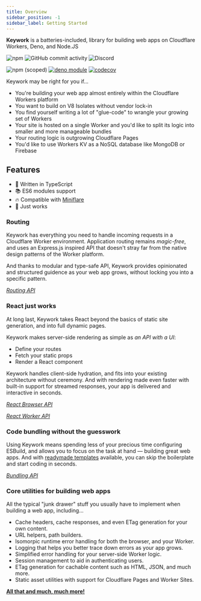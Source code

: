 ```yaml
---
title: Overview
sidebar_position: -1
sidebar_label: Getting Started
---
```


**Keywork** is a batteries-included, library for building web apps on Cloudflare Workers, Deno, and Node.JS

![npm](https://img.shields.io/npm/dm/keywork)
![GitHub commit activity](https://img.shields.io/github/commit-activity/m/nirrius/keywork)
![Discord](https://img.shields.io/discord/595317990191398933?color=blue&label=Chat&logo=discord&logoColor=white)

![npm (scoped)](https://img.shields.io/npm/v/keywork)
[![deno module](https://shield.deno.dev/x/keywork)](https://deno.land/x/keywork)
[![codecov](https://codecov.io/gh/nirrius/keywork/branch/main/graph/badge.svg?token=1SDGYMB2YN)](https://codecov.io/gh/nirrius/keywork)

Keywork may be right for you if...

- You're building your web app almost entirely within the Cloudflare Workers platform
- You want to build on V8 Isolates without vendor lock-in
- You find yourself writing a lot of "glue-code" to wrangle your growing set of Workers
- Your site is hosted on a single Worker and you'd like to split its logic into smaller and more manageable bundles
- Your routing logic is outgrowing Cloudflare Pages
- You'd like to use Workers KV as a NoSQL database like MongoDB or Firebase

## Features

- 💪 Written in TypeScript
- 📚 ES6 modules support
- 🔥 Compatible with [Miniflare](https://miniflare.dev/)
- 🙏 Just works

### Routing

Keywork has everything you need to handle incoming requests in a Cloudflare Worker environment.
Application routing remains _magic-free_, and uses an Express.js inspired API that doesn't stray far from
the native design patterns of the Worker platform.

And thanks to modular and type-safe API, Keywork provides opinionated and structured
guidence as your web app grows, without locking you into a specific pattern.

_[Routing API](/api/modules/router)_

### React just works

At long last, Keywork takes React beyond the basics of static site generation, and into full dynamic pages.

Keywork makes server-side rendering as simple as _an API with a UI_:

- Define your routes
- Fetch your static props
- Render a React component

Keywork handles client-side hydration, and fits into your existing architecture without ceremony.
And with rendering made even faster with built-in support for streamed responses,
your app is delivered and interactive in seconds.

_[React Browser API](/api/modules/react-browser)_

_[React Worker API](/api/modules/react-worker)_

### Code bundling without the guesswork

Using Keywork means spending less of your precious time configuring ESBuild,
and allows you to focus on the task at hand — building great web apps.
And with [readymade templates](https://github.com/nirrius/keywork-example-react-esbuild) available,
you can skip the boilerplate and start coding in seconds.

_[Bundling API](/api/modules/bundling)_

### Core utilities for building web apps

All the typical "junk drawer" stuff you usually have to implement when building a web app,
including...

- Cache headers, cache responses, and even ETag generation for your own content.
- URL helpers, path builders.
- Isomorpic runtime error handling for both the browser, and your Worker.
- Logging that helps you better trace down errors as your app grows.
- Simplified error handling for your server-side Worker logic.
- Session management to aid in authenticating users.
- ETag generation for cachable content such as HTML, JSON, and much more.
- Static asset utilities with support for Cloudflare Pages and Worker Sites.

[**All that and much, much more!**](/api/modules/)
